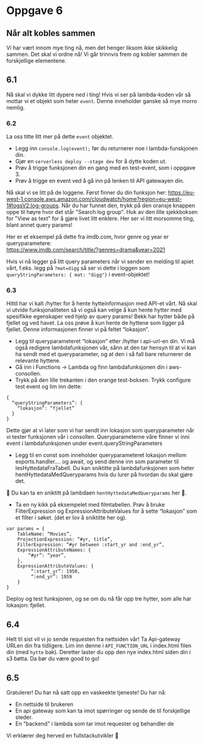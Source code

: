 # Oppgave 6

## Når alt kobles sammen

Vi har vært innom mye ting nå, men det henger liksom ikke skikkelig sammen. Det skal vi ordne nå!
Vi går trinnvis frem og kobler sammen de forskjellige elementene.

## 6.1
Nå skal vi dykke litt dypere ned i ting!
Hvis vi ser på lambda-koden vår så mottar vi et objekt som heter `event`. Denne inneholder ganske så mye morro nemlig.

### 6.2
La oss titte litt mer på dette `event` objektet. 
- Legg inn `console.log(event);` før du returnerer noe i lambda-funskjonen din.
- Gjør en `serverless deploy --stage dev` for å dytte koden ut. 
- Prøv å trigge funksjonen din en gang med en test-event, som i oppgave 3. 
- Prøv å trigge en event ved å gå inn på lenken til API gatewayen din. 

Nå skal vi se litt på de loggene. Først finner du din funksjon her: https://eu-west-1.console.aws.amazon.com/cloudwatch/home?region=eu-west-1#logsV2:log-groups.
Når du har funnet den, trykk på den oransje knappen oppe til høyre hvor det står "Search log group". 
Huk av den lille sjekkboksen for "View as text" for å gjøre livet litt enklere.
Her ser vi litt morsomme ting, blant annet query params!

Her er et eksempel på dette fra imdb.com, hvor genre og year er queryparametere:  
https://www.imdb.com/search/title/?genres=drama&year=2021

Hvis vi nå legger på litt query parameters når vi sender en melding til apiet vårt, 
f.eks. legg på `?mat=digg` så ser vi dette i loggen som `queryStringParameters: {
mat: "digg"}` i event-objektet!


### 6.3
Hittil har vi kalt /hytter for å hente hytteinformasjon med API-et vårt.
Nå skal vi utvide funksjonaliteten så vi også kan velge å kun hente hytter med spesifikke egenskaper ved hjelp av query params!
Bekk har hytter både på fjellet og ved havet. La oss prøve å kun hente de hyttene som ligger på fjellet. Denne informasjonen finner vi på feltet “lokasjon”.
- Legg til queryparameteret “lokasjon” etter /hytter i api-url-en din.
Vi må også redigere lambdafunksjonen vår, sånn at den tar hensyn til at vi kan ha sendt med et queryparameter, og at den i så fall bare returnerer de relevante hyttene.
- Gå inn i Functions -> Lambda og finn lambdafunksjonen din i aws-consollen.
- Trykk på den lille trekanten i den orange test-boksen. Trykk configure test event og lim inn dette:

```
{
  “queryStringParameters”: {
    “lokasjon”: “fjellet”
  }
}
```

Dette gjør at vi later som vi har sendt inn lokasjon som queryparameter når vi tester funksjonen vår i consollen.
Queryparameterne våre finner vi inni event i lambdafunksjonen under event.queryStringParameters

- Legg til en const som inneholder queryparameteret lokasjon mellom exports.handler.... og await, og send denne inn som parameter til lesHyttedataFraTabell. Du kan sniktitte på lambdafunksjonen som heter hentHyttedataMedQueryparams hvis du lurer på hvordan du skal gjøre det.

🤫  Du kan ta en sniktitt på lambdaen `hentHyttedataMedQueryparams` her 🤫.

- Ta en ny kikk på eksempelet med filmtabellen. Prøv å bruke FilterExpression og ExpressionAttributeValues for å sette “lokasjon” som et filter i søket. (det er lov å sniktitte her og).
  
```
var params = {
    TableName: “Movies”,
    ProjectionExpression: “#yr, title”,
    FilterExpression: “#yr between :start_yr and :end_yr”,
    ExpressionAttributeNames: {
        “#yr”: “year”,
    },
    ExpressionAttributeValues: {
         “:start_yr”: 1950,
         “:end_yr”: 1959
    }
}
```

Deploy og test funksjonen, og se om du nå får opp tre hytter, som alle har lokasjon: fjellet.


## 6.4
Helt til sist vil vi jo sende requesten fra nettsiden vår! Ta Api-gateway URLen din fra tidligere. Lim inn denne i `API_FUNCTION_URL` i index.html filen din (med `hytte` bak). 
Deretter laster du opp den nye index.html siden din i s3 bøtta. Da bør du være good to go!

## 6.5
Gratulerer! Du har nå satt opp en vaskeekte tjeneste! Du har nå:
- En nettside til brukeren
- En api gateway som kan ta imot spørringer og sende de til forskjellige steder. 
- En "backend" i lambda som tar imot requester og behandler de

Vi erklærer deg herved en fullstackutvikler 🙌

